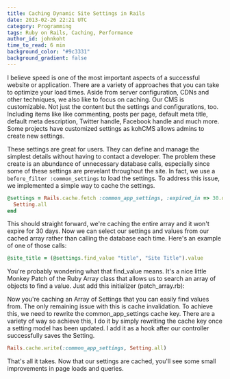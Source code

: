 ```yaml
---
title: Caching Dynamic Site Settings in Rails
date: 2013-02-26 22:21 UTC
category: Programming
tags: Ruby on Rails, Caching, Performance
author_id: johnkoht
time_to_read: 6 min
background_color: "#9c3331"
background_gradient: false
---
```


I believe speed is one of the most important aspects of a successful website or application. There are a variety of approaches that you can take to optimize your load times. Aside from server configuration, CDNs and other techniques, we also like to focus on caching. Our CMS is customizable. Not just the content but the settings and configurations, too. Including items like like commenting, posts per page, default meta title, default meta description, Twitter handle, Facebook handle and much more. Some projects have customized settings as kohCMS allows admins to create new settings.

These settings are great for users. They can define and manage the simplest details without having to contact a developer. The problem these create is an abundance of unnecessary database calls, especially since some of these settings are prevelant throughout the site. In fact, we use a `before_filter :common_settings` to load the settings. To address this issue, we implemented a simple way to cache the settings.

```ruby
@settings = Rails.cache.fetch :common_app_settings, :expired_in => 30.days do
  Setting.all
end
```

This should straight forward, we're caching the entire array and it won't expire for 30 days. Now we can select our settings and values from our cached array rather than calling the database each time. Here's an example of one of those calls:

```ruby
@site_title = (@settings.find_value "title", "Site Title").value
```

You're probably wondering what that find_value means. It's a nice little Monkey Patch of the Ruby Array class that allows us to search an array of objects to find a value. Just add this initializer (patch_array.rb):

Now you're caching an Array of Settings that you can easily find values from. The only remaining issue with this is cache invalidation. To achieve this, we need to rewrite the common_app_settings cache key. There are a variety of way so achieve this, I do it by simply rewriting the cache key once a setting model has been updated. I add it as a hook after our controller successfully saves the Setting.

```ruby
Rails.cache.write(:common_app_settings, Setting.all)
```

That's all it takes. Now that our settings are cached, you'll see some small improvements in page loads and queries.